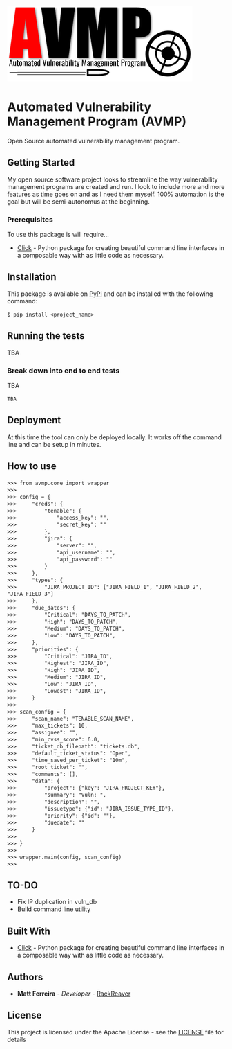 ![Alt text](logo.png "logo")

# Automated Vulnerability Management Program (AVMP)

Open Source automated vulnerability management program.

## Getting Started

My open source software project looks to streamline the way vulnerability management programs are created and run. I look to include more and more features as time goes on and as I need them myself. 100% automation is the goal but will be semi-autonomus at the beginning.

### Prerequisites

To use this package is will require...

* [Click](https://click.palletsprojects.com/) - Python package for creating beautiful command line interfaces in a composable way with as little code as necessary.

## Installation

This package is available on [PyPi](https://pypi.org) and can be installed with the following command:

```
$ pip install <project_name>
```

## Running the tests

TBA

### Break down into end to end tests

TBA

```
TBA
```

## Deployment

At this time the tool can only be deployed locally. It works off the command line and can be setup in minutes.

## How to use
```
>>> from avmp.core import wrapper
>>> 
>>> config = {
>>>     "creds": {
>>>         "tenable": {
>>>             "access_key": "",
>>>             "secret_key": ""
>>>         },
>>>         "jira": {
>>>             "server": "",
>>>             "api_username": "",
>>>             "api_password": ""
>>>         }
>>>     },
>>>     "types": {
>>>         "JIRA_PROJECT_ID": ["JIRA_FIELD_1", "JIRA_FIELD_2", "JIRA_FIELD_3"]
>>>     },
>>>     "due_dates": {
>>>         "Critical": "DAYS_TO_PATCH",
>>>         "High": "DAYS_TO_PATCH",
>>>         "Medium": "DAYS_TO_PATCH",
>>>         "Low": "DAYS_TO_PATCH",
>>>     },
>>>     "priorities": {
>>>         "Critical": "JIRA_ID",
>>>         "Highest": "JIRA_ID",
>>>         "High": "JIRA_ID",
>>>         "Medium": "JIRA_ID",
>>>         "Low": "JIRA_ID",
>>>         "Lowest": "JIRA_ID",
>>>     }
>>> 
>>> scan_config = {
>>>     "scan_name": "TENABLE_SCAN_NAME",
>>>     "max_tickets": 10,
>>>     "assignee": "",
>>>     "min_cvss_score": 6.0,
>>>     "ticket_db_filepath": "tickets.db",
>>>     "default_ticket_status": "Open",
>>>     "time_saved_per_ticket": "10m",
>>>     "root_ticket": "",
>>>     "comments": [],
>>>     "data": {
>>>         "project": {"key": "JIRA_PROJECT_KEY"},
>>>         "summary": "Vuln: ",
>>>         "description": "",
>>>         "issuetype": {"id": "JIRA_ISSUE_TYPE_ID"},
>>>         "priority": {"id": ""},
>>>         "duedate": ""
>>>     }
>>>     
>>> }
>>> 
>>> wrapper.main(config, scan_config)
>>> 
```

## TO-DO
* Fix IP duplication in vuln_db
* Build command line utility

## Built With

* [Click](https://click.palletsprojects.com/) - Python package for creating beautiful command line interfaces in a composable way with as little code as necessary.

## Authors

* **Matt Ferreira** - *Developer* - [RackReaver](https://github.com/RackReaver)

## License

This project is licensed under the Apache License - see the [LICENSE](LICENSE) file for details